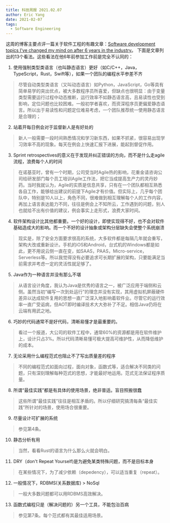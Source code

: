 ```yaml
---
title: 科技周报 2021.02.07
author: Eric Yang
date: 2021-02-07
tags:
  - Software Engineering
---
```


这周的博客主要点评一篇关于软件工程的有趣文章：[Software development topics I've changed my mind on after 6 years in the industry](https://chriskiehl.com/article/thoughts-after-6-years)。
下面是文章列出的13个看法。这些看法在他6年前参加工作前是完全不认同的：

1. 使用强制类型类语言（也叫静态语言）更好（如C/C++，Java，TypeScript，Rust，Swift等），如果一个团队的编程水平参差不齐
>尽管自动类型类语言（又叫动态语言）如Python，JavaScript，Go等具有简单易学的突出优点，被大多数程序员所喜爱，但缺点也很明显：由于变量类型需要运行过程中动态推断，运行效率不如静态语言高，且易读性也受到影响，定位问题也比较困难。一般初学者喜欢，而资深程序员更偏爱静态语言。所以出于易读性和问题定位难易考虑，一个团队推荐统一使用静态语言是合理的；

2. 站着开每日例会对于监督新人是有好处的
>新人一般需要一段时间熟悉情况和学习新东西，如果不抓紧，很容易出现学习效率不高的现象。每天在例会上快速汇报下进展，能起到督促作用。

3. Sprint retrospectives的意义在于发现并纠正错误的方向，而不是什么走agile流程，浪费每个人的时间
>在诺基亚时，曾有一个时期，公司受当时Agile热的影响，花重金请咨询公司给研发部门每个员工培训Agile工作法，把它当成提高生产力的灵丹妙药。当时我就认为，Agile的实质是信息共享，只有在一个团队都相互熟悉各自工作，能够给出建议的前提下Agile才有价值。但实际上，几乎每个团队中，特别是10人以上，角色不同，很难做到相互理解每个人的工作内容，再加上语言表达能力不同，往往是例会上不知所云，工作遇到的问题，别人也就给不出有价值的建议，例会事实上走形式，浪费大家时间。

4. 软件架构设计比其他都重要。一个好的设计，即使实现得不好，也不会对软件基础造成大的影响。而一个不好的设计抽象或架构分层缺失会使整个系统崩溃
>现实是，除了安全方面要求很高的系统，大多软件都是每隔几年就会重写，架构大改或重新设计。手机的iOS和Android，台式机的Windows都是如此，更不用说云侧一直在变，如SAAS，PAAS，Micro-service， Serverless等。所以我觉得没有必要追求可长期扩展的架构，只要能满足当前需求并考虑一定的灵活性就足够了。

5. Java作为一种语言并没有那么不堪
>从语言设计角度，我认为Java是优秀的语言之一，被广泛应用于端侧和云侧。虽然当初“编写一次到处运行”的理念并没有实现，其用虚拟机屏蔽硬件差异以达成软件复用的思想一直广泛深入地影响着软件业。尽管它的运行效率一直广受诟病，但AOT即时编译技术大大弥补了不足。相信Java仍将在云端有用武之地。

6. 巧妙的代码通常不是好代码，清晰易懂才是最重要的。
>看过一个报道，大公司的软件工程中，通常60%的资源都是用在软件维护上，设计只占3%。所以代码清晰易懂可极大提高可维护性，从而降低维护的成本。

7. 无论采用什么编程范式也阻止不了写出质量差的程序
>不同的编程范式如面向过程，面向对象，函数式等，适合解决不同类的问题，只有深刻理解每种范式的思想，才能最好地运用。范式无法保证程序质量。
 
8. 所谓“最佳实践”都是有具体的使用场景，绝非普适。盲目照搬很蠢
>这些所谓“最佳实践”往往是相互矛盾的。所以仔细研究搞清每条“最佳实践”所针对的场景，使用场合很重要。

9. 尽量设计可扩展的系统
>参见第4条。

10. 静态分析有用
>当然，看看Rust的语言为什么那么火就会明白。

11. DRY（don't Repeat Yourself)是为避免某类特殊问题，而不是目标本身
>在某些情况下，为了减少依赖（depedency），可以适当重复（repeat）。

12. 一般情况下，RDBMS(关系数据库) > NoSql
>一般大多数问题都可以用RDBMS高效解决。

13. 函数式编程只是（解决问题的）另一个工具，不能包治百病
>参见第7条。每个范式都有其最佳适用场景。
